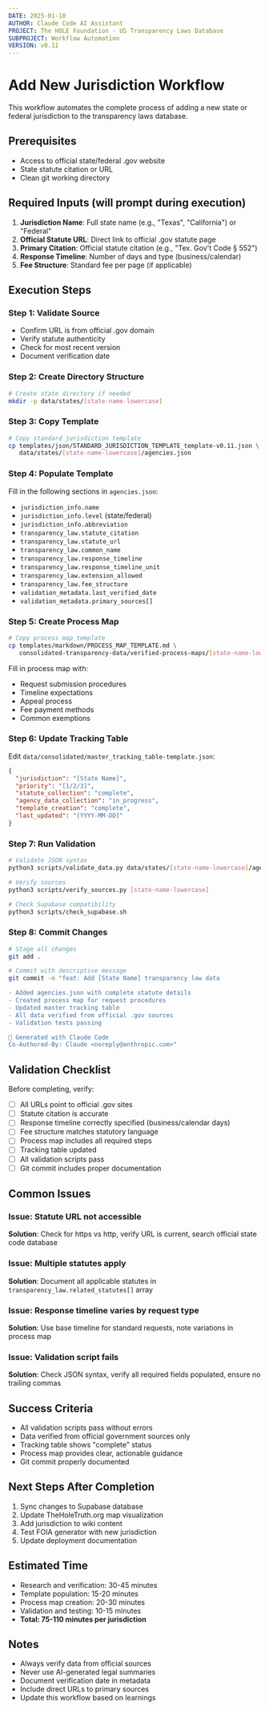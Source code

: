 ```yaml
---
DATE: 2025-01-10
AUTHOR: Claude Code AI Assistant
PROJECT: The HOLE Foundation - US Transparency Laws Database
SUBPROJECT: Workflow Automation
VERSION: v0.11
---
```


# Add New Jurisdiction Workflow

This workflow automates the complete process of adding a new state or federal jurisdiction to the transparency laws database.

## Prerequisites
- Access to official state/federal .gov website
- State statute citation or URL
- Clean git working directory

## Required Inputs (will prompt during execution)
1. **Jurisdiction Name**: Full state name (e.g., "Texas", "California") or "Federal"
2. **Official Statute URL**: Direct link to official .gov statute page
3. **Primary Citation**: Official statute citation (e.g., "Tex. Gov't Code § 552")
4. **Response Timeline**: Number of days and type (business/calendar)
5. **Fee Structure**: Standard fee per page (if applicable)

## Execution Steps

### Step 1: Validate Source
- Confirm URL is from official .gov domain
- Verify statute authenticity
- Check for most recent version
- Document verification date

### Step 2: Create Directory Structure
```bash
# Create state directory if needed
mkdir -p data/states/[state-name-lowercase]
```

### Step 3: Copy Template
```bash
# Copy standard jurisdiction template
cp templates/json/STANDARD_JURISDICTION_TEMPLATE_template-v0.11.json \
   data/states/[state-name-lowercase]/agencies.json
```

### Step 4: Populate Template
Fill in the following sections in `agencies.json`:
- `jurisdiction_info.name`
- `jurisdiction_info.level` (state/federal)
- `jurisdiction_info.abbreviation`
- `transparency_law.statute_citation`
- `transparency_law.statute_url`
- `transparency_law.common_name`
- `transparency_law.response_timeline`
- `transparency_law.response_timeline_unit`
- `transparency_law.extension_allowed`
- `transparency_law.fee_structure`
- `validation_metadata.last_verified_date`
- `validation_metadata.primary_sources[]`

### Step 5: Create Process Map
```bash
# Copy process map template
cp templates/markdown/PROCESS_MAP_TEMPLATE.md \
   consolidated-transparency-data/verified-process-maps/[state-name-lowercase]-process-map.md
```

Fill in process map with:
- Request submission procedures
- Timeline expectations
- Appeal process
- Fee payment methods
- Common exemptions

### Step 6: Update Tracking Table
Edit `data/consolidated/master_tracking_table-template.json`:
```json
{
  "jurisdiction": "[State Name]",
  "priority": "[1/2/3]",
  "statute_collection": "complete",
  "agency_data_collection": "in_progress",
  "template_creation": "complete",
  "last_updated": "[YYYY-MM-DD]"
}
```

### Step 7: Run Validation
```bash
# Validate JSON syntax
python3 scripts/validate_data.py data/states/[state-name-lowercase]/agencies.json

# Verify sources
python3 scripts/verify_sources.py [state-name-lowercase]

# Check Supabase compatibility
python3 scripts/check_supabase.sh
```

### Step 8: Commit Changes
```bash
# Stage all changes
git add .

# Commit with descriptive message
git commit -m "feat: Add [State Name] transparency law data

- Added agencies.json with complete statute details
- Created process map for request procedures
- Updated master tracking table
- All data verified from official .gov sources
- Validation tests passing

🤖 Generated with Claude Code
Co-Authored-By: Claude <noreply@anthropic.com>"
```

## Validation Checklist
Before completing, verify:
- [ ] All URLs point to official .gov sites
- [ ] Statute citation is accurate
- [ ] Response timeline correctly specified (business/calendar days)
- [ ] Fee structure matches statutory language
- [ ] Process map includes all required steps
- [ ] Tracking table updated
- [ ] All validation scripts pass
- [ ] Git commit includes proper documentation

## Common Issues

### Issue: Statute URL not accessible
**Solution**: Check for https vs http, verify URL is current, search official state code database

### Issue: Multiple statutes apply
**Solution**: Document all applicable statutes in `transparency_law.related_statutes[]` array

### Issue: Response timeline varies by request type
**Solution**: Use base timeline for standard requests, note variations in process map

### Issue: Validation script fails
**Solution**: Check JSON syntax, verify all required fields populated, ensure no trailing commas

## Success Criteria
- All validation scripts pass without errors
- Data verified from official government sources only
- Tracking table shows "complete" status
- Process map provides clear, actionable guidance
- Git commit properly documented

## Next Steps After Completion
1. Sync changes to Supabase database
2. Update TheHoleTruth.org map visualization
3. Add jurisdiction to wiki content
4. Test FOIA generator with new jurisdiction
5. Update deployment documentation

## Estimated Time
- Research and verification: 30-45 minutes
- Template population: 15-20 minutes
- Process map creation: 20-30 minutes
- Validation and testing: 10-15 minutes
- **Total: 75-110 minutes per jurisdiction**

## Notes
- Always verify data from official sources
- Never use AI-generated legal summaries
- Document verification date in metadata
- Include direct URLs to primary sources
- Update this workflow based on learnings
